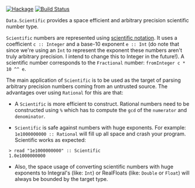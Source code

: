 [![Hackage](https://img.shields.io/hackage/v/scientific.svg)](https://hackage.haskell.org/package/scientific)
[![Build Status](https://travis-ci.org/basvandijk/scientific.svg)](https://travis-ci.org/basvandijk/scientific)

`Data.Scientific` provides a space efficient and arbitrary precision
scientific number type.

`Scientific` numbers are represented using
[scientific notation](http://en.wikipedia.org/wiki/Scientific_notation). It uses
a coefficient `c :: Integer` and a base-10 exponent `e :: Int` (do note that
since we're using an `Int` to represent the exponent these numbers aren't truly
arbitrary precision. I intend to change this to Integer in the future!). A
scientific number corresponds to the `Fractional` number:
`fromInteger c * 10 ^^ e`.

The main application of `Scientific` is to be used as the target of parsing
arbitrary precision numbers coming from an untrusted source. The advantages over
using `Rational` for this are that:

* A `Scientific` is more efficient to construct. Rational numbers need to be
constructed using `%` which has to compute the `gcd` of the `numerator` and
`denominator`.

* `Scientific` is safe against numbers with huge exponents. For example:
`1e1000000000 :: Rational` will fill up all space and crash your
program. Scientific works as expected:

```
 > read "1e1000000000" :: Scientific
 1.0e1000000000
 ```

* Also, the space usage of converting scientific numbers with huge exponents to
Integral's (like: `Int`) or RealFloats (like: `Double` or `Float`) will always
be bounded by the target type.
